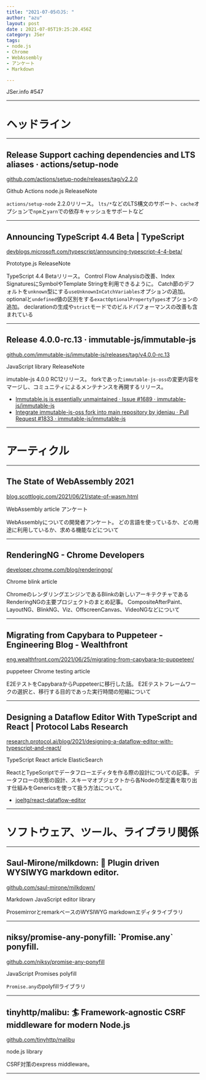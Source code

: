 ```yaml
---
title: "2021-07-05のJS: "
author: "azu"
layout: post
date : 2021-07-05T19:25:20.456Z
category: JSer
tags:
- node.js
- Chrome
- WebAssembly
- アンケート
- Markdown

---
```


JSer.info #547

----

<h1 class="site-genre">ヘッドライン</h1>

----

## Release Support caching dependencies and LTS aliases · actions/setup-node
[github.com/actions/setup-node/releases/tag/v2.2.0](https://github.com/actions/setup-node/releases/tag/v2.2.0 "Release Support caching dependencies and LTS aliases · actions/setup-node")
<p class="jser-tags jser-tag-icon"><span class="jser-tag">Github</span> <span class="jser-tag">Actions</span> <span class="jser-tag">node.js</span> <span class="jser-tag">ReleaseNote</span></p>

`actions/setup-node` 2.2.0リリース。 `lts/*`などのLTS構文のサポート、`cache`オプションで`npm`と`yarn`での依存キャッシュをサポートなど


----

## Announcing TypeScript 4.4 Beta | TypeScript
[devblogs.microsoft.com/typescript/announcing-typescript-4-4-beta/](https://devblogs.microsoft.com/typescript/announcing-typescript-4-4-beta/ "Announcing TypeScript 4.4 Beta | TypeScript")
<p class="jser-tags jser-tag-icon"><span class="jser-tag">Prototype.js</span> <span class="jser-tag">ReleaseNote</span></p>

TypeScript 4.4 Betaリリース。 Control Flow Analysisの改善、Index SignaturesにSymbolやTemplate Stringを利用できるように。
Catch節のデフォルトを`unknown`型にする`useUnknownInCatchVariables`オプションの追加。
optionalと`undefined`値の区別をする`exactOptionalPropertyTypes`オプションの追加。
declarationの生成や`strict`モードでのビルドパフォーマンスの改善も含まれている


----

## Release 4.0.0-rc.13 · immutable-js/immutable-js
[github.com/immutable-js/immutable-js/releases/tag/v4.0.0-rc.13](https://github.com/immutable-js/immutable-js/releases/tag/v4.0.0-rc.13 "Release 4.0.0-rc.13 · immutable-js/immutable-js")
<p class="jser-tags jser-tag-icon"><span class="jser-tag">JavaScript</span> <span class="jser-tag">library</span> <span class="jser-tag">ReleaseNote</span></p>

imutable-js 4.0.0 RC12リリース。
forkであった`immutable-js-oss`の変更内容をマージし、コミュニティによるメンテナンスを再開するリリース。

- [Immutable.js is essentially unmaintained · Issue #1689 · immutable-js/immutable-js](https://github.com/immutable-js/immutable-js/issues/1689 "Immutable.js is essentially unmaintained · Issue #1689 · immutable-js/immutable-js")
- [Integrate immutable-js-oss fork into main repository by jdeniau · Pull Request #1833 · immutable-js/immutable-js](https://github.com/immutable-js/immutable-js/pull/1833 "Integrate immutable-js-oss fork into main repository by jdeniau · Pull Request #1833 · immutable-js/immutable-js")

----
<h1 class="site-genre">アーティクル</h1>

----

## The State of WebAssembly 2021
[blog.scottlogic.com/2021/06/21/state-of-wasm.html](https://blog.scottlogic.com/2021/06/21/state-of-wasm.html "The State of WebAssembly 2021")
<p class="jser-tags jser-tag-icon"><span class="jser-tag">WebAssembly</span> <span class="jser-tag">article</span> <span class="jser-tag">アンケート</span></p>

WebAssemblyについての開発者アンケート。
どの言語を使っているか、どの用途に利用しているか、求める機能などについて


----

## RenderingNG - Chrome Developers
[developer.chrome.com/blog/renderingng/](https://developer.chrome.com/blog/renderingng/ "RenderingNG - Chrome Developers")
<p class="jser-tags jser-tag-icon"><span class="jser-tag">Chrome</span> <span class="jser-tag">blink</span> <span class="jser-tag">article</span></p>

ChromeのレンダリングエンジンであるBlinkの新しいアーキテクチャであるRenderingNGの主要プロジェクトのまとめ記事。
CompositeAfterPaint、LayoutNG、BlinkNG、Viz、OffscreenCanvas、VideoNGなどについて


----

## Migrating from Capybara to Puppeteer - Engineering Blog - Wealthfront
[eng.wealthfront.com/2021/06/25/migrating-from-capybara-to-puppeteer/](https://eng.wealthfront.com/2021/06/25/migrating-from-capybara-to-puppeteer/ "Migrating from Capybara to Puppeteer - Engineering Blog - Wealthfront")
<p class="jser-tags jser-tag-icon"><span class="jser-tag">puppeteer</span> <span class="jser-tag">Chrome</span> <span class="jser-tag">testing</span> <span class="jser-tag">article</span></p>

E2EテストをCapybaraからPuppeteerに移行した話。
E2Eテストフレームワークの選択と、移行する目的であった実行時間の短縮について


----

## Designing a Dataflow Editor With TypeScript and React | Protocol Labs Research
[research.protocol.ai/blog/2021/designing-a-dataflow-editor-with-typescript-and-react/](https://research.protocol.ai/blog/2021/designing-a-dataflow-editor-with-typescript-and-react/ "Designing a Dataflow Editor With TypeScript and React | Protocol Labs Research")
<p class="jser-tags jser-tag-icon"><span class="jser-tag">TypeScript</span> <span class="jser-tag">React</span> <span class="jser-tag">article</span> <span class="jser-tag">ElasticSearch</span></p>

ReactとTypeScriptでデータフローエディタを作る際の設計についての記事。
データフローの状態の設計、スキーマオブジェクトから各Nodeの型定義を取り出す仕組みをGenericsを使って扱う方法について。

- [joeltg/react-dataflow-editor](https://github.com/joeltg/react-dataflow-editor "joeltg/react-dataflow-editor")

----
<h1 class="site-genre">ソフトウェア、ツール、ライブラリ関係</h1>

----

## Saul-Mirone/milkdown: 🍼 Plugin driven WYSIWYG markdown editor.
[github.com/saul-mirone/milkdown/](https://github.com/saul-mirone/milkdown/ "Saul-Mirone/milkdown: 🍼 Plugin driven WYSIWYG markdown editor.")
<p class="jser-tags jser-tag-icon"><span class="jser-tag">Markdown</span> <span class="jser-tag">JavaScript</span> <span class="jser-tag">editor</span> <span class="jser-tag">library</span></p>

ProsemirrorとremarkベースのWYSIWYG markdownエディタライブラリ


----

## niksy/promise-any-ponyfill: \`Promise.any\` ponyfill.
[github.com/niksy/promise-any-ponyfill](https://github.com/niksy/promise-any-ponyfill "niksy/promise-any-ponyfill: \`Promise.any\` ponyfill.")
<p class="jser-tags jser-tag-icon"><span class="jser-tag">JavaScript</span> <span class="jser-tag">Promises</span> <span class="jser-tag">polyfill</span></p>

`Promise.any`のpolyfillライブラリ


----

## tinyhttp/malibu: 🏄 Framework-agnostic CSRF middleware for modern Node.js
[github.com/tinyhttp/malibu](https://github.com/tinyhttp/malibu "tinyhttp/malibu: 🏄 Framework-agnostic CSRF middleware for modern Node.js")
<p class="jser-tags jser-tag-icon"><span class="jser-tag">node.js</span> <span class="jser-tag">library</span></p>

CSRF対策のexpress middleware。


----
